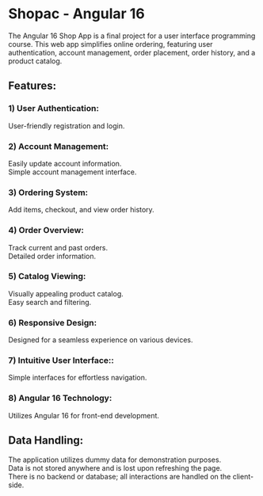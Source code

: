 # Shopac - Angular 16

The Angular 16 Shop App is a final project for a user interface programming course. This web app simplifies online ordering, featuring user authentication, account management, order placement, order history, and a product catalog.

## Features:
### 1) User Authentication:
User-friendly registration and login.
### 2) Account Management:
Easily update account information.<br>
Simple account management interface.
### 3) Ordering System:
Add items, checkout, and view order history.
### 4) Order Overview:
Track current and past orders.<br>
Detailed order information.
### 5) Catalog Viewing:
Visually appealing product catalog.<br>
Easy search and filtering.
### 6) Responsive Design:
Designed for a seamless experience on various devices.
### 7) Intuitive User Interface::
Simple interfaces for effortless navigation.
### 8) Angular 16 Technology:
Utilizes Angular 16 for front-end development.

## Data Handling:
The application utilizes dummy data for demonstration purposes.<br>
Data is not stored anywhere and is lost upon refreshing the page.<br>
There is no backend or database; all interactions are handled on the client-side.
